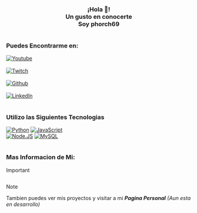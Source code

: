 <p align="center" width="300">
   <!--<img align="center" width="200" src="" /> -->
   <h3 align="center">
      ¡Hola 👋!<br>Un gusto en conocerte<br>Soy phorch69
   </h3>
</p>

#
### Puedes Encontrarme en:
[![Youtube](https://upload.wikimedia.org/wikipedia/commons/thumb/5/52/YouTube_social_white_circle_%282017%29.svg/120px-YouTube_social_white_circle_%282017%29.svg.png)](https://www.youtube.com/@phorch69)
</br>
</br>
[![Twitch](https://upload.wikimedia.org/wikipedia/commons/thumb/2/20/Twitch_icon_2012.svg/120px-Twitch_icon_2012.svg.png)](https://www.twitch.tv/phorch69)
</br>
</br>
[![Github](https://upload.wikimedia.org/wikipedia/commons/thumb/c/c2/GitHub_Invertocat_Logo.svg/120px-GitHub_Invertocat_Logo.svg.png)](https://github.com/phorch69)
</br>
</br>
[![LinkedIn](https://upload.wikimedia.org/wikipedia/commons/thumb/8/81/LinkedIn_icon.svg/120px-LinkedIn_icon.svg.png)](https://www.linkedin.com/in/phorch69)

#
### Utilizo las Siguientes Tecnologias
[![Python](https://img.shields.io/badge/Python-yellow?style=for-the-badge&logo=python&logoColor=white&labelColor=101010)]()
[![JavaScript](https://img.shields.io/badge/JavaScript-F7DF1E?style=for-the-badge&logo=javascript&logoColor=white&labelColor=101010)]()<!--[![Google_Cloud](https://img.shields.io/badge/Google_Cloud-4285F4?style=for-the-badge&logo=googlecloud&logoColor=white&labelColor=101010)]()-->
</br>
[![Node.JS](https://img.shields.io/badge/Node.JS-339933?style=for-the-badge&logo=node.js&logoColor=white&labelColor=101010)]()
[![MySQL](https://img.shields.io/badge/MySQL-4479A1?style=for-the-badge&logo=mysql&logoColor=white&labelColor=101010)]()
<!--[![MongoDB](https://img.shields.io/badge/MongoDB-47A248?style=for-the-badge&logo=mongodb&logoColor=white&labelColor=101010)]() -->

#
### Mas Informacion de Mi:
> [!IMPORTANT]
> ```
> 
> ```

> [!NOTE]
> Tambien puedes ver mis proyectos y visitar a mi **_Pagina Personal_** _(Aun esta en desarrollo)_

